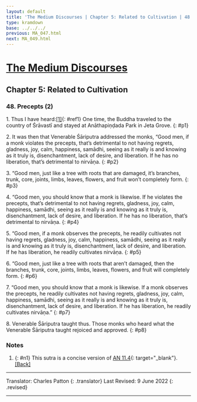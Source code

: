 ```yaml
---
layout: default
title: 'The Medium Discourses | Chapter 5: Related to Cultivation | 48. Precepts (2)'
type: kramdown
base: ../../../
previous: MA_047.html
next: MA_049.html
---
```


# [The Medium Discourses](index.html)
## Chapter 5: Related to Cultivation
### 48. Precepts (2)

1\. Thus I have heard:[\[1\]](#n1){: #ref1} One time, the Buddha traveled to the country of Śrāvastī and stayed at Anāthapiṇḍada Park in Jeta Grove.
{: #p1}

2\. It was then that Venerable Śāriputra addressed the monks, “Good men, if a monk violates the precepts, that’s detrimental to not having regrets, gladness, joy, calm, happiness, samādhi, seeing as it really is and knowing as it truly is, disenchantment, lack of desire, and liberation. If he has no liberation, that’s detrimental to nirvāṇa.
{: #p2}

3\. “Good men, just like a tree with roots that are damaged, it’s branches, trunk, core, joints, limbs, leaves, flowers, and fruit won’t completely form.
{: #p3}

4\. “Good men, you should know that a monk is likewise. If he violates the precepts, that’s detrimental to not having regrets, gladness, joy, calm, happiness, samādhi, seeing as it really is and knowing as it truly is, disenchantment, lack of desire, and liberation. If he has no liberation, that’s detrimental to nirvāṇa.
{: #p4}

5\. “Good men, if a monk observes the precepts, he readily cultivates not having regrets, gladness, joy, calm, happiness, samādhi, seeing as it really is and knowing as it truly is, disenchantment, lack of desire, and liberation. If he has liberation, he readily cultivates nirvāṇa.
{: #p5}

6\. “Good men, just like a tree with roots that aren’t damaged, then the branches, trunk, core, joints, limbs, leaves, flowers, and fruit will completely form.
{: #p6}

7\. “Good men, you should know that a monk is likewise. If a monk observes the precepts, he readily cultivates not having regrets, gladness, joy, calm, happiness, samādhi, seeing as it really is and knowing as it truly is, disenchantment, lack of desire, and liberation. If he has liberation, he readily cultivates nirvāṇa.”
{: #p7}

8\. Venerable Śāriputra taught thus. Those monks who heard what the Venerable Śāriputra taught rejoiced and approved.
{: #p8}

### Notes
1. {: #n1} This sutra is a concise version of [AN 11.4](https://suttacentral.net/an11.4){: target="_blank"}. [\[Back\]](#ref1)

---

Translator: Charles Patton
{: .translator}
Last Revised: 9 June 2022
{: .revised}

---

